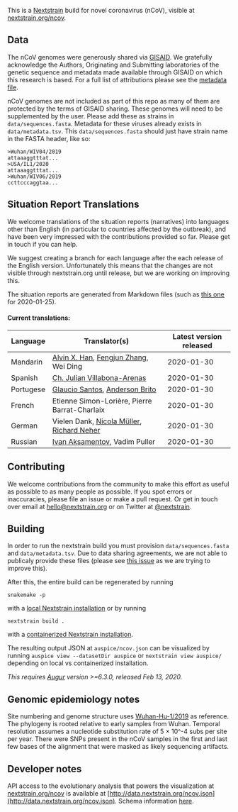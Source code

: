 This is a [Nextstrain](https://nextstrain.org) build for novel coronavirus (nCoV), visible at [nextstrain.org/ncov](https://nextstrain.org/ncov).

## Data

The nCoV genomes were generously shared via [GISAID](https://gisaid.org). We gratefully acknowledge the Authors, Originating and Submitting laboratories of the genetic sequence and metadata made available through GISAID on which this research is based. For a full list of attributions please see the [metadata file](data/metadata.tsv).

nCoV genomes are not included as part of this repo as many of them are protected by the terms of GISAID sharing. These genomes will need to be supplemented by the user. Please add these as strains in `data/sequences.fasta`. Metadata for these viruses already exists in `data/metadata.tsv`. This `data/sequences.fasta` should just have strain name in the FASTA header, like so:
```
>Wuhan/WIV04/2019
attaaaggtttat...
>USA/IL1/2020
attaaaggtttat...
>Wuhan/WIV06/2019
ccttcccaggtaa...
```

## Situation Report Translations

We welcome translations of the situation reports (narratives) into languages other than English (in particular to countries affected by the outbreak), and have been very impressed with the contributions provided so far.
Please get in touch if you can help.

We suggest creating a branch for each language after the each release of the English version.
Unfortunately this means that the changes are not visible through nextstrain.org until release, but we are working on improving this.

The situation reports are generated from Markdown files (such as [this one](https://github.com/nextstrain/ncov/blob/master/narratives/ncov_sit-rep_2020-01-25.md) for 2020-01-25).

#### Current translations:

| Language | Translator(s) | Latest version released |
| -------- | ------------- | ----------------------- |
| Mandarin | [Alvin X. Han](https://twitter.com/AlvinXHan), [Fengjun Zhang](https://twitter.com/fengjun_zhang), Wei Ding | 2020-01-30 |
| Spanish  | [Ch. Julian Villabona-Arenas](https://twitter.com/Chjulian) | 2020-01-30 |
| Portugese  | [Glaucio Santos](https://twitter.com/glauciomarcos), [Anderson Brito](https://twitter.com/AndersonBrito_) | 2020-01-30 |
| French  | Etienne Simon-Lorière, Pierre Barrat-Charlaix | 2020-01-30 |
| German  | Vielen Dank, [Nicola Müller](https://twitter.com/nicfelm), [Richard Neher](https://twitter.com/richardneher) | 2020-01-30 |
| Russian  | [Ivan Aksamentov](https://twitter.com/ivan_aksamentov), Vadim Puller | 2020-01-30 |


## Contributing

We welcome contributions from the community to make this effort as useful as possible to as many people as possible.
If you spot errors or inaccuracies, please file an issue or make a pull request.
Or get in touch over email at hello@nextstrain.org or on Twitter at [@nextstrain](https://twitter.com/nextstrain).


## Building

In order to run the nextstrain build you must provision `data/sequences.fasta` and `data/metadata.tsv`.
Due to data sharing agreements, we are not able to publicaly provide these files (please see [this issue](https://github.com/nextstrain/ncov/issues/53) as we are trying to improve this).


After this, the entire build can be regenerated by running

```
snakemake -p
```
with a [local Nextstrain installation](https://nextstrain.org/docs/getting-started/local-installation) or by running
```
nextstrain build .
```
with a [containerized Nextstrain installation](https://nextstrain.org/docs/getting-started/container-installation).

The resulting output JSON at `auspice/ncov.json` can be visualized by running `auspice view --datasetDir auspice` or `nextstrain view auspice/` depending on local vs containerized installation.

_This requires [Augur](https://github.com/nextstrain/augur) version >=6.3.0, released Feb 13, 2020._


## Genomic epidemiology notes

Site numbering and genome structure uses [Wuhan-Hu-1/2019](https://www.ncbi.nlm.nih.gov/nuccore/MN908947) as reference. The phylogeny is rooted relative to early samples from Wuhan. Temporal resolution assumes a nucleotide substitution rate of 5 &times; 10^-4 subs per site per year. There were SNPs present in the nCoV samples in the first and last few bases of the alignment that were masked as likely sequencing artifacts.

## Developer notes

API access to the evolutionary analysis that powers the visualization at [nextstrain.org/ncov](https://nextstrain.org/ncov) is available at [http://data.nextstrain.org/ncov.json](http://data.nextstrain.org/ncov.json). Schema information [here](https://github.com/nextstrain/augur/blob/master/augur/data/schema-export-v2.json).
